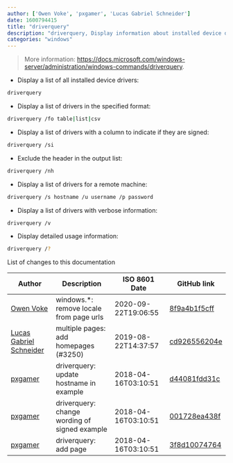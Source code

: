 ```yaml
---
author: ['Owen Voke', 'pxgamer', 'Lucas Gabriel Schneider']
date: 1600794415
title: "driverquery"
description: "driverquery, Display information about installed device drivers."
categories: "windows"
---
```

> More information: <https://docs.microsoft.com/windows-server/administration/windows-commands/driverquery>.

- Display a list of all installed device drivers:

```bash
driverquery
```

- Display a list of drivers in the specified format:

```bash
driverquery /fo table|list|csv
```

- Display a list of drivers with a column to indicate if they are signed:

```bash
driverquery /si
```

- Exclude the header in the output list:

```bash
driverquery /nh
```

- Display a list of drivers for a remote machine:

```bash
driverquery /s hostname /u username /p password
```

- Display a list of drivers with verbose information:

```bash
driverquery /v
```

- Display detailed usage information:

```bash
driverquery /?
```
List of changes to this documentation


Author | Description | ISO 8601 Date | GitHub link
------|-----|-----|-----
[Owen Voke](mailto:development@voke.dev) | windows.*: remove locale from page urls | 2020-09-22T19:06:55 | [8f9a4b1f5cff](https://github.com/tldr-pages/tldr/commit/8f9a4b1f5cff138652665e9756a1a13466029fed)
[Lucas Gabriel Schneider](mailto:lucas.schneider@sap.com) | multiple pages: add homepages (#3250) | 2019-08-22T14:37:57 | [cd926556204e](https://github.com/tldr-pages/tldr/commit/cd926556204e9b8d34858b141886c675e8e0b83a)
[pxgamer](mailto:owzie123@gmail.com) | driverquery: update hostname in example | 2018-04-16T03:10:51 | [d44081fdd31c](https://github.com/tldr-pages/tldr/commit/d44081fdd31c1ea4f0663ab7c9e451934cf26140)
[pxgamer](mailto:owzie123@gmail.com) | driverquery: change wording of signed example | 2018-04-16T03:10:51 | [001728ea438f](https://github.com/tldr-pages/tldr/commit/001728ea438fb0a77c8f170fd5020f102247193e)
[pxgamer](mailto:owzie123@gmail.com) | driverquery: add page | 2018-04-16T03:10:51 | [3f8d10074764](https://github.com/tldr-pages/tldr/commit/3f8d1007476443d6ec9e2b6bd251e2fc30b8bb8c)


